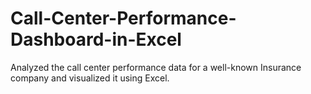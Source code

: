 # Call-Center-Performance-Dashboard-in-Excel
Analyzed the call center performance data for a well-known Insurance company and visualized it using Excel.
